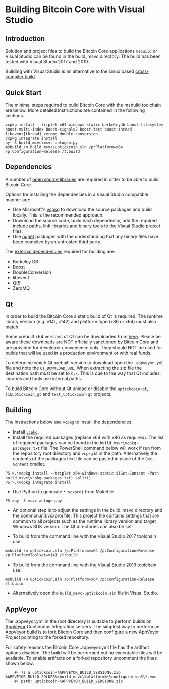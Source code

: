 Building Bitcoin Core with Visual Studio
========================================

Introduction
---------------------
Solution and project files to build the Bitcoin Core applications `msbuild` or Visual Studio can be found in the build_msvc directory. The build has been tested with Visual Studio 2017 and 2019.

Building with Visual Studio is an alternative to the Linux based [cross-compiler build](https://github.com/uptickcoin/uptickcoin/blob/master/doc/build-windows.md).

Quick Start
---------------------
The minimal steps required to build Bitcoin Core with the msbuild toolchain are below. More detailed instructions are contained in the following sections.

```
vcpkg install --triplet x64-windows-static berkeleydb boost-filesystem boost-multi-index boost-signals2 boost-test boost-thread libevent[thread] zeromq double-conversion
vcpkg integrate install
py -3 build_msvc\msvc-autogen.py
msbuild /m build_msvc\uptickcoin.sln /p:Platform=x64 /p:Configuration=Release /t:build
```

Dependencies
---------------------
A number of [open source libraries](https://github.com/uptickcoin/uptickcoin/blob/master/doc/dependencies.md) are required in order to be able to build Bitcoin Core.

Options for installing the dependencies in a Visual Studio compatible manner are:

- Use Microsoft's [vcpkg](https://docs.microsoft.com/en-us/cpp/vcpkg) to download the source packages and build locally. This is the recommended approach.
- Download the source code, build each dependency, add the required include paths, link libraries and binary tools to the Visual Studio project files.
- Use [nuget](https://www.nuget.org/) packages with the understanding that any binary files have been compiled by an untrusted third party.

The [external dependencies](https://github.com/uptickcoin/uptickcoin/blob/master/doc/dependencies.md) required for building are:

- Berkeley DB
- Boost
- DoubleConversion
- libevent
- Qt5
- ZeroMQ

Qt
---------------------
In order to build the Bitcoin Core a static build of Qt is required. The runtime library version (e.g. v141, v142) and platform type (x86 or x64) must also match.

Some prebuilt x64 versions of Qt can be downloaded from [here](https://github.com/sipsorcery/qt_win_binary/releases). Please be aware these downloads are NOT officially sanctioned by Bitcoin Core and are provided for developer convenience only. They should NOT be used for builds that will be used in a production environment or with real funds.

To determine which Qt prebuilt version to download open the `.appveyor.yml` file and note the `QT_DOWNLOAD_URL`. When extracting the zip file the destination path must be set to `C:\`. This is due to the way that Qt includes, libraries and tools use internal paths.

To build Bitcoin Core without Qt unload or disable the `uptickcoin-qt`, `libuptickcoin_qt` and `test_uptickcoin-qt` projects.

Building
---------------------
The instructions below use `vcpkg` to install the dependencies.

- Install [`vcpkg`](https://github.com/Microsoft/vcpkg).
- Install the required packages (replace x64 with x86 as required). The list of required packages can be found in the `build_msvc\vcpkg-packages.txt` file. The PowerShell command below will work if run from the repository root directory and `vcpkg` is in the path. Alternatively the contents of the packages text file can be pasted in place of the `Get-Content` cmdlet.

```
PS >.\vcpkg install --triplet x64-windows-static $(Get-Content -Path build_msvc\vcpkg-packages.txt).split()
PS >.\vcpkg integrate install
```

- Use Python to generate `*.vcxproj` from Makefile

```
PS >py -3 msvc-autogen.py
```

- An optional step is to adjust the settings in the build_msvc directory and the common.init.vcxproj file. This project file contains settings that are common to all projects such as the runtime library version and target Windows SDK version. The Qt directories can also be set.

- To build from the command line with the Visual Studio 2017 toolchain use:

```
msbuild /m uptickcoin.sln /p:Platform=x64 /p:Configuration=Release /p:PlatformToolset=v141 /t:build
```

- To build from the command line with the Visual Studio 2019 toolchain use:

```
msbuild /m uptickcoin.sln /p:Platform=x64 /p:Configuration=Release /t:build
```

- Alternatively open the `build_msvc\uptickcoin.sln` file in Visual Studio.

AppVeyor
---------------------
The .appveyor.yml in the root directory is suitable to perform builds on [AppVeyor](https://www.appveyor.com/) Continuous Integration servers. The simplest way to perform an AppVeyor build is to fork Bitcoin Core and then configure a new AppVeyor Project pointing to the forked repository.

For safety reasons the Bitcoin Core .appveyor.yml file has the artifact options disabled. The build will be performed but no executable files will be available. To enable artifacts on a forked repository uncomment the lines shown below:

```
    #- 7z a uptickcoin-%APPVEYOR_BUILD_VERSION%.zip %APPVEYOR_BUILD_FOLDER%\build_msvc\%platform%\%configuration%\*.exe
    #- path: uptickcoin-%APPVEYOR_BUILD_VERSION%.zip
```
